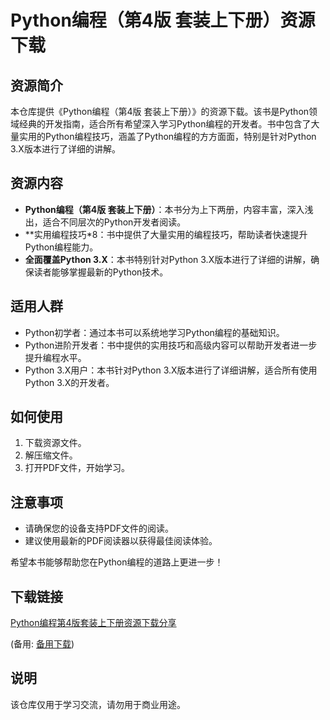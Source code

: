 # Python编程（第4版 套装上下册）资源下载

## 资源简介

本仓库提供《Python编程（第4版 套装上下册）》的资源下载。该书是Python领域经典的开发指南，适合所有希望深入学习Python编程的开发者。书中包含了大量实用的Python编程技巧，涵盖了Python编程的方方面面，特别是针对Python 3.X版本进行了详细的讲解。

## 资源内容

- **Python编程（第4版 套装上下册）**：本书分为上下两册，内容丰富，深入浅出，适合不同层次的Python开发者阅读。
- **实用编程技巧*8：书中提供了大量实用的编程技巧，帮助读者快速提升Python编程能力。
- **全面覆盖Python 3.X**：本书特别针对Python 3.X版本进行了详细的讲解，确保读者能够掌握最新的Python技术。

## 适用人群

- Python初学者：通过本书可以系统地学习Python编程的基础知识。
- Python进阶开发者：书中提供的实用技巧和高级内容可以帮助开发者进一步提升编程水平。
- Python 3.X用户：本书针对Python 3.X版本进行了详细讲解，适合所有使用Python 3.X的开发者。

## 如何使用

1. 下载资源文件。
2. 解压缩文件。
3. 打开PDF文件，开始学习。

## 注意事项

- 请确保您的设备支持PDF文件的阅读。
- 建议使用最新的PDF阅读器以获得最佳阅读体验。

希望本书能够帮助您在Python编程的道路上更进一步！

## 下载链接
[Python编程第4版套装上下册资源下载分享](https://pan.quark.cn/s/40f08943de8c) 

(备用: [备用下载](https://pan.baidu.com/s/1mPBSLgjp4ouhdt9Q8h1V4w?pwd=1234))

## 说明

该仓库仅用于学习交流，请勿用于商业用途。
